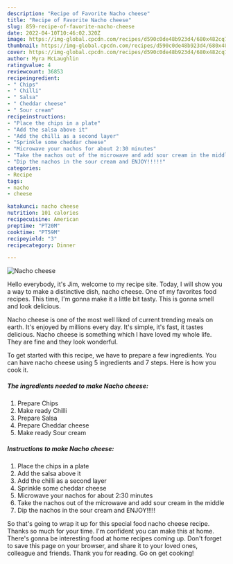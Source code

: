 ```yaml
---
description: "Recipe of Favorite Nacho cheese"
title: "Recipe of Favorite Nacho cheese"
slug: 859-recipe-of-favorite-nacho-cheese
date: 2022-04-10T10:46:02.320Z
image: https://img-global.cpcdn.com/recipes/d590c0de48b923d4/680x482cq70/nacho-cheese-recipe-main-photo.jpg
thumbnail: https://img-global.cpcdn.com/recipes/d590c0de48b923d4/680x482cq70/nacho-cheese-recipe-main-photo.jpg
cover: https://img-global.cpcdn.com/recipes/d590c0de48b923d4/680x482cq70/nacho-cheese-recipe-main-photo.jpg
author: Myra McLaughlin
ratingvalue: 4
reviewcount: 36853
recipeingredient:
- " Chips"
- " Chilli"
- " Salsa"
- " Cheddar cheese"
- " Sour cream"
recipeinstructions:
- "Place the chips in a plate"
- "Add the salsa above it"
- "Add the chilli as a second layer"
- "Sprinkle some cheddar cheese"
- "Microwave your nachos for about 2:30 minutes"
- "Take the nachos out of the microwave and add sour cream in the middle"
- "Dip the nachos in the sour cream and ENJOY!!!!!"
categories:
- Recipe
tags:
- nacho
- cheese

katakunci: nacho cheese 
nutrition: 101 calories
recipecuisine: American
preptime: "PT20M"
cooktime: "PT59M"
recipeyield: "3"
recipecategory: Dinner

---
```



![Nacho cheese](https://img-global.cpcdn.com/recipes/d590c0de48b923d4/680x482cq70/nacho-cheese-recipe-main-photo.jpg)

Hello everybody, it's Jim, welcome to my recipe site. Today, I will show you a way to make a distinctive dish, nacho cheese. One of my favorites food recipes. This time, I'm gonna make it a little bit tasty. This is gonna smell and look delicious.

Nacho cheese is one of the most well liked of current trending meals on earth. It's enjoyed by millions every day. It's simple, it's fast, it tastes delicious. Nacho cheese is something which I have loved my whole life. They are fine and they look wonderful.




To get started with this recipe, we have to prepare a few ingredients. You can have nacho cheese using 5 ingredients and 7 steps. Here is how you cook it.

<!--inarticleads1-->

##### The ingredients needed to make Nacho cheese:

1. Prepare  Chips
1. Make ready  Chilli
1. Prepare  Salsa
1. Prepare  Cheddar cheese
1. Make ready  Sour cream




<!--inarticleads2-->

##### Instructions to make Nacho cheese:

1. Place the chips in a plate
1. Add the salsa above it
1. Add the chilli as a second layer
1. Sprinkle some cheddar cheese
1. Microwave your nachos for about 2:30 minutes
1. Take the nachos out of the microwave and add sour cream in the middle
1. Dip the nachos in the sour cream and ENJOY!!!!!




So that's going to wrap it up for this special food nacho cheese recipe. Thanks so much for your time. I'm confident you can make this at home. There's gonna be interesting food at home recipes coming up. Don't forget to save this page on your browser, and share it to your loved ones, colleague and friends. Thank you for reading. Go on get cooking!
